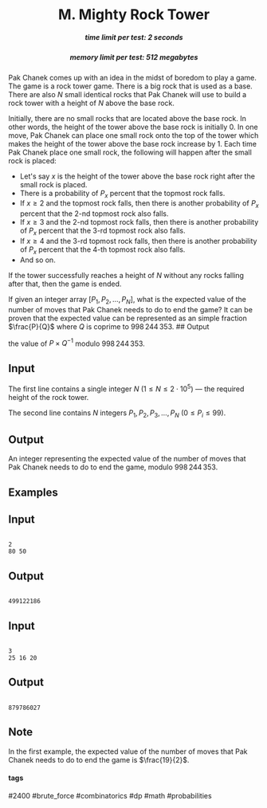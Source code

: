 <h1 style='text-align: center;'> M. Mighty Rock Tower</h1>

<h5 style='text-align: center;'>time limit per test: 2 seconds</h5>
<h5 style='text-align: center;'>memory limit per test: 512 megabytes</h5>

Pak Chanek comes up with an idea in the midst of boredom to play a game. The game is a rock tower game. There is a big rock that is used as a base. There are also $N$ small identical rocks that Pak Chanek will use to build a rock tower with a height of $N$ above the base rock.

Initially, there are no small rocks that are located above the base rock. In other words, the height of the tower above the base rock is initially $0$. In one move, Pak Chanek can place one small rock onto the top of the tower which makes the height of the tower above the base rock increase by $1$. Each time Pak Chanek place one small rock, the following will happen after the small rock is placed: 

* Let's say $x$ is the height of the tower above the base rock right after the small rock is placed.
* There is a probability of $P_x$ percent that the topmost rock falls.
* If $x \geq 2$ and the topmost rock falls, then there is another probability of $P_x$ percent that the $2$-nd topmost rock also falls.
* If $x \geq 3$ and the $2$-nd topmost rock falls, then there is another probability of $P_x$ percent that the $3$-rd topmost rock also falls.
* If $x \geq 4$ and the $3$-rd topmost rock falls, then there is another probability of $P_x$ percent that the $4$-th topmost rock also falls.
* And so on.

If the tower successfully reaches a height of $N$ without any rocks falling after that, then the game is ended.

If given an integer array $[P_1, P_2, \ldots, P_N]$, what is the expected value of the number of moves that Pak Chanek needs to do to end the game? It can be proven that the expected value can be represented as an simple fraction $\frac{P}{Q}$ where $Q$ is coprime to $998\,244\,353$. ## Output

 the value of $P \times Q^{-1}$ modulo $998\,244\,353$.

## Input

The first line contains a single integer $N$ ($1 \leq N \leq 2\cdot10^5$) — the required height of the rock tower.

The second line contains $N$ integers $P_1, P_2, P_3, \ldots, P_N$ ($0 \leq P_i \leq 99$).

## Output

An integer representing the expected value of the number of moves that Pak Chanek needs to do to end the game, modulo $998\,244\,353$.

## Examples

## Input


```

2
80 50

```
## Output


```

499122186

```
## Input


```

3
25 16 20

```
## Output


```

879786027

```
## Note

In the first example, the expected value of the number of moves that Pak Chanek needs to do to end the game is $\frac{19}{2}$.



#### tags 

#2400 #brute_force #combinatorics #dp #math #probabilities 